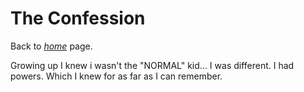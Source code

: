 # The Confession

Back to *[home](https://biggmawk.github.io/ "Home")* page.

Growing up I knew i wasn't the "NORMAL" kid... I was different.
I had powers. Which I knew for as far as I can remember. 
